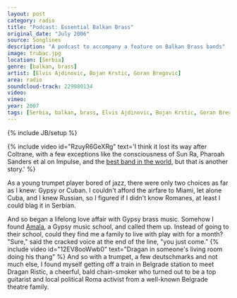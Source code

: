 ```yaml
---
layout: post
category: radio
title: "Podcast: Essential Balkan Brass"
original_date: "July 2006"
source: Songlines
description: "A podcast to accompany a feature on Balkan Brass bands"
image: trubac.jpg
location: [Serbia]
genre: [balkan, brass]
artist: [Elvis Ajdinovic, Bojan Krstic, Goran Bregovic]
area: radio
soundcloud-track: 229980134
video: 
vimeo:
year: 2007 
tags: [Serbia, balkan, brass, Elvis Ajdinovic, Bojan Krstic, Goran Bregovic]
---
```

{% include JB/setup %}

{% include video id="RzuyR6GeXRg" text='I think it lost its way after Coltrane, with a few exceptions like the consciousness of Sun Ra, Pharoah Sanders et al on Impulse, and the <a href="https://www.youtube.com/watch?v=8QuhUwa0ETY"> best band in the world</a>, but that is another story.' %} 

As a young trumpet player bored of jazz, there were only two choices as far as I knew: Gypsy or Cuban. I couldn't afford the airfare to Miami, let alone Cuba, and I knew Russian, so I figured if I didn't know Romanes, at least I could blag it in Serbian.

And so began a lifelong love affair with Gypsy brass music. Somehow I found <a href="http://www.galbeno.com/">Amala</a>, a Gypsy music school, and called them up. Instead of going to their school, could they find me a family to live with play with for a month? "Sure," said the cracked voice at the end of the line, "you just come." 
{% include video id="12EV8ooWwb0" text="Dragan in someone's living room doing his thang" %}
And so with a trumpet, a few deutschmarks and not much else, I found myself getting off a train in Belgrade station to meet Dragan Ristic, a cheerful, bald chain-smoker who turned out to be a top guitarist and local political Roma activist from a well-known Belgrade theatre family.



